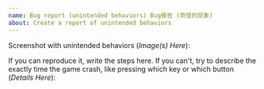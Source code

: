 ```yaml
---
name: Bug report (unintended behaviors) Bug报告 (奇怪的现象)
about: Create a report of unintended behaviors
---
```

Screenshot with unintended behaviors (*Image(s) Here*):


If you can reproduce it, write the steps here. If you can't, try to describe the exactly time the game crash, like pressing which key or which button (*Details Here*):
